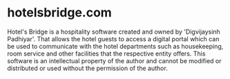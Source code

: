 # hotelsbridge.com
Hotel's Bridge is a hospitality software created and owned by 'Digvijaysinh Padhiyar'. That allows the hotel guests to access a digital portal which can be used to communicate with the hotel departments such as housekeeping, room service and other facilities that the respective entity offers. This software is an intellectual property of the author and cannot be modified or distributed or used without the permission of the author.
